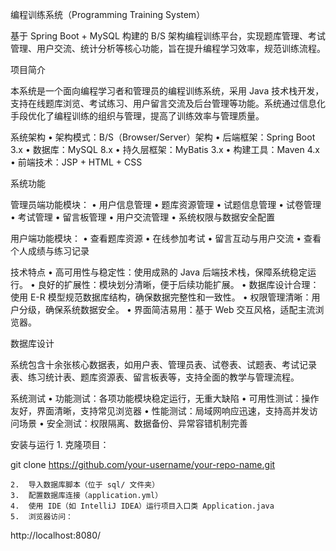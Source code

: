 

编程训练系统（Programming Training System）

基于 Spring Boot + MySQL 构建的 B/S 架构编程训练平台，实现题库管理、考试管理、用户交流、统计分析等核心功能，旨在提升编程学习效率，规范训练流程。

项目简介

本系统是一个面向编程学习者和管理员的编程训练系统，采用 Java 技术栈开发，支持在线题库浏览、考试练习、用户留言交流及后台管理等功能。系统通过信息化手段优化了编程训练的组织与管理，提高了训练效率与管理质量。

系统架构
	•	架构模式：B/S（Browser/Server）架构
	•	后端框架：Spring Boot 3.x
	•	数据库：MySQL 8.x
	•	持久层框架：MyBatis 3.x
	•	构建工具：Maven 4.x
	•	前端技术：JSP + HTML + CSS

系统功能

管理员端功能模块：
	•	用户信息管理
	•	题库资源管理
	•	试题信息管理
	•	试卷管理
	•	考试管理
	•	留言板管理
	•	用户交流管理
	•	系统权限与数据安全配置

用户端功能模块：
	•	查看题库资源
	•	在线参加考试
	•	留言互动与用户交流
	•	查看个人成绩与练习记录

技术特点
	•	高可用性与稳定性：使用成熟的 Java 后端技术栈，保障系统稳定运行。
	•	良好的扩展性：模块划分清晰，便于后续功能扩展。
	•	数据库设计合理：使用 E-R 模型规范数据库结构，确保数据完整性和一致性。
	•	权限管理清晰：用户分级，确保系统数据安全。
	•	界面简洁易用：基于 Web 交互风格，适配主流浏览器。

数据库设计

系统包含十余张核心数据表，如用户表、管理员表、试卷表、试题表、考试记录表、练习统计表、题库资源表、留言板表等，支持全面的教学与管理流程。

系统测试
	•	功能测试：各项功能模块稳定运行，无重大缺陷
	•	可用性测试：操作友好，界面清晰，支持常见浏览器
	•	性能测试：局域网响应迅速，支持高并发访问场景
	•	安全测试：权限隔离、数据备份、异常容错机制完善

安装与运行
	1.	克隆项目：

git clone https://github.com/your-username/your-repo-name.git


	2.	导入数据库脚本（位于 sql/ 文件夹）
	3.	配置数据库连接（application.yml）
	4.	使用 IDE（如 IntelliJ IDEA）运行项目入口类 Application.java
	5.	浏览器访问：

http://localhost:8080/



